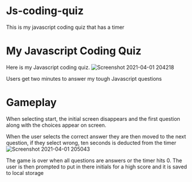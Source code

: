 # Js-coding-quiz
This is my javascript coding quiz that has a timer 




# My Javascript Coding Quiz
Here is my Javascript coding quiz. 
![Screenshot 2021-04-01 204218](https://user-images.githubusercontent.com/78389456/113368283-58a53c00-932c-11eb-8bd0-591e8fe57e7d.jpg)

Users get two minutes to answer my tough Javascript questions


# Gameplay
When selecting start, the initial screen disappears and the first question along with the choices appear on screen. 

When the user selects the correct answer they are then moved to the next question, if they select wrong, ten seconds is deducted from the timer  
![Screenshot 2021-04-01 205043](https://user-images.githubusercontent.com/78389456/113368230-3ad7d700-932c-11eb-8241-5de36c7a2e85.jpg)


The game is over when all questions are answers or the timer hits 0. The user is then prompted to put in there initials for a high score and it is saved to local storage 
